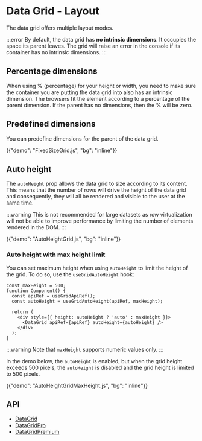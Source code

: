 # Data Grid - Layout

<p class="description">The data grid offers multiple layout modes.</p>

:::error
By default, the data grid has **no intrinsic dimensions**. It occupies the space its parent leaves.
The grid will raise an error in the console if its container has no intrinsic dimensions.
:::

## Percentage dimensions

When using % (percentage) for your height or width, you need to make sure the container you are putting the data grid into also has an intrinsic dimension.
The browsers fit the element according to a percentage of the parent dimension.
If the parent has no dimensions, then the % will be zero.

## Predefined dimensions

You can predefine dimensions for the parent of the data grid.

{{"demo": "FixedSizeGrid.js", "bg": "inline"}}

## Auto height

The `autoHeight` prop allows the data grid to size according to its content.
This means that the number of rows will drive the height of the data grid and consequently, they will all be rendered and visible to the user at the same time.

:::warning
This is not recommended for large datasets as row virtualization will not be able to improve performance by limiting the number of elements rendered in the DOM.
:::

{{"demo": "AutoHeightGrid.js", "bg": "inline"}}

### Auto height with max height limit

You can set maximum height when using `autoHeight` to limit the height of the grid.
To do so, use the `useGridAutoHeight` hook:

```tsx
const maxHeight = 500;
function Component() {
  const apiRef = useGridApiRef();
  const autoHeight = useGridAutoHeight(apiRef, maxHeight);

  return (
    <div style={{ height: autoHeight ? 'auto' : maxHeight }}>
      <DataGrid apiRef={apiRef} autoHeight={autoHeight} />
    </div>
  );
}
```

:::warning
Note that `maxHeight` supports numeric values only.
:::

In the demo below, the `autoHeight` is enabled, but when the grid height exceeds 500 pixels,
the `autoHeight` is disabled and the grid height is limited to 500 pixels.

{{"demo": "AutoHeightGridMaxHeight.js", "bg": "inline"}}

## API

- [DataGrid](/x/api/data-grid/data-grid/)
- [DataGridPro](/x/api/data-grid/data-grid-pro/)
- [DataGridPremium](/x/api/data-grid/data-grid-premium/)
